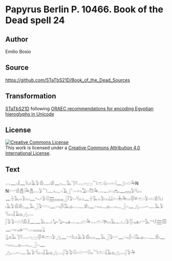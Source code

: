 # Papyrus Berlin P. 10466. Book of the Dead spell 24

## Author 

Emilio Bosio

## Source 

https://github.com/STaTbS21D/Book_of_the_Dead_Sources

## Transformation 

[STaTbS21D](https://statbs21d.github.io/) following [ORAEC recommendations for encoding Egyptian hieroglyphs in Unicode](https://github.com/oraec/recommendations-encoding-hieroglyphs)

## License 

<a rel="license" href="http://creativecommons.org/licenses/by/4.0/"><img alt="Creative Commons License" style="border-width:0" src="https://i.creativecommons.org/l/by/4.0/88x31.png" /></a><br />This work is licensed under a <a rel="license" href="http://creativecommons.org/licenses/by/4.0/">Creative Commons Attribution 4.0 International License</a>.

## Text 

<hiero><rubrum>𓂋𓈖𓏤𓏎𓈖𓎛𓂓𓏤𓄿𓅱𓀁𓊃𓏤𓀀𓈖𓆑𓅓𓊹𓌨𓂋𓏏𓈉𓆓𓂧𓌃𓏤𓏏𓏛𓇋𓈖</rubrum>𓊨𓏏𓇳𓅆N<br>
N𓏌𓎡𓀀𓆣𓇋𓅆𓆣𓂋𓅱𓆓𓊃𓆑𓏏𓄿𓂾𓏏𓏛𓏤𓅐𓏏𓀗𓅆𓂋𓂝𓏏𓃹𓈖𓈙𓅱𓄛𓏥<br>
𓈖𓏶𓅓𓏭𓅱𓏥𓈖𓍇𓏌𓅱𓇋𓇋𓈗𓈘𓈇𓃀𓎛𓅱𓏏𓄛𓏤𓏥𓈖𓏶𓅓𓏭𓅱𓏥𓍑𓍑𓏌𓏏𓇔𓏤𓅆𓏥𓇋𓋴𓋬𓂧𓅱𓏛𓀀𓎛𓂓<br>
𓏤𓄿𓅱𓀁𓀀𓊪𓈖𓅓𓃀𓅱𓎟𓏏𓈖𓏏𓏭𓋴𓇋𓅓𓐍𓂋𓊃𓀀𓏤𓈖𓏏𓏭𓆑𓐍𓂋𓆑𓃀𓏏𓈖𓂻𓂋𓍿𓊃𓅓𓅱𓄛𓏤𓏥𓆼𓄿𓐍𓂻𓂋<br>
𓆄𓅱𓅱𓏏𓇳𓇋𓀁𓏎𓈖𓈖𓅓𓂝𓅬𓅬𓊛𓂋𓂝𓇳𓅆𓂋𓂧𓌗𓏥𓅓𓂝𓈎𓅱𓂭𓂭𓊛𓏤𓎡𓅓𓎔𓎛𓈗𓏃𓈖𓏏𓏭𓊛𓎡𓂋𓈘𓈇𓊮<br>
𓊮𓊖𓅓𓊹𓌨𓂋𓏏𓈉𓇋𓋴𓋬𓂧𓅱𓂻𓈖𓎡𓎛𓂓𓏤𓄿𓅱𓀁𓏥𓊪𓈖𓅓𓃀𓅱𓎟𓈖𓏏𓏭𓋴𓏏𓇋𓅓𓐍𓂋𓊃𓀀𓏤𓈖𓏏𓏭𓆑𓐍𓂋𓆑𓃀𓏏𓈖<br>
𓂻𓂋𓍿𓊃𓅓𓅱𓄛𓏤𓏥𓆼𓄿𓐍𓂻𓂋𓆄𓅱𓅱𓇋𓇋𓏏𓇳<rubrum>𓎡𓇋𓇋𓏭𓆓𓂧</rubrum>𓆼𓄿𓐍𓂻𓂋𓆄𓅱𓅆<br></hiero>